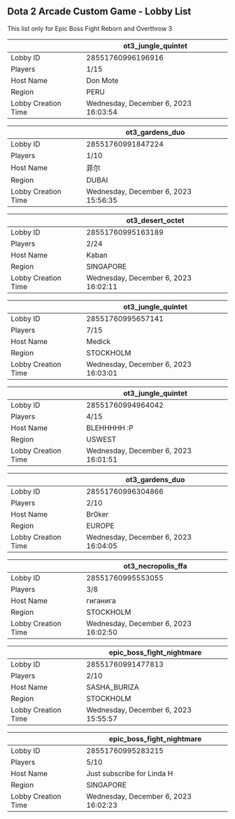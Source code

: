 ## Dota 2 Arcade Custom Game - Lobby List

This list only for Epic Boss Fight Reborn and Overthrow 3

|  | ot3_jungle_quintet |
| ------ | ------ |
| Lobby ID | 28551760996196916 |
| Players | 1/15 |
| Host Name | Don Mote |
| Region | PERU |
| Lobby Creation Time | Wednesday, December 6, 2023 16:03:54 |


|  | ot3_gardens_duo |
| ------ | ------ |
| Lobby ID | 28551760991847224 |
| Players | 1/10 |
| Host Name | 菲尔 |
| Region | DUBAI |
| Lobby Creation Time | Wednesday, December 6, 2023 15:56:35 |


|  | ot3_desert_octet |
| ------ | ------ |
| Lobby ID | 28551760995163189 |
| Players | 2/24 |
| Host Name | Kaban |
| Region | SINGAPORE |
| Lobby Creation Time | Wednesday, December 6, 2023 16:02:11 |


|  | ot3_jungle_quintet |
| ------ | ------ |
| Lobby ID | 28551760995657141 |
| Players | 7/15 |
| Host Name | Medick |
| Region | STOCKHOLM |
| Lobby Creation Time | Wednesday, December 6, 2023 16:03:01 |


|  | ot3_jungle_quintet |
| ------ | ------ |
| Lobby ID | 28551760994964042 |
| Players | 4/15 |
| Host Name | BLEHHHHH :P |
| Region | USWEST |
| Lobby Creation Time | Wednesday, December 6, 2023 16:01:51 |


|  | ot3_gardens_duo |
| ------ | ------ |
| Lobby ID | 28551760996304866 |
| Players | 2/10 |
| Host Name | Br0ker |
| Region | EUROPE |
| Lobby Creation Time | Wednesday, December 6, 2023 16:04:05 |


|  | ot3_necropolis_ffa |
| ------ | ------ |
| Lobby ID | 28551760995553055 |
| Players | 3/8 |
| Host Name | гиганига |
| Region | STOCKHOLM |
| Lobby Creation Time | Wednesday, December 6, 2023 16:02:50 |


|  | epic_boss_fight_nightmare |
| ------ | ------ |
| Lobby ID | 28551760991477813 |
| Players | 2/10 |
| Host Name | SASHA_BURIZA |
| Region | STOCKHOLM |
| Lobby Creation Time | Wednesday, December 6, 2023 15:55:57 |


|  | epic_boss_fight_nightmare |
| ------ | ------ |
| Lobby ID | 28551760995283215 |
| Players | 5/10 |
| Host Name | Just subscribe for Linda H |
| Region | SINGAPORE |
| Lobby Creation Time | Wednesday, December 6, 2023 16:02:23 |


